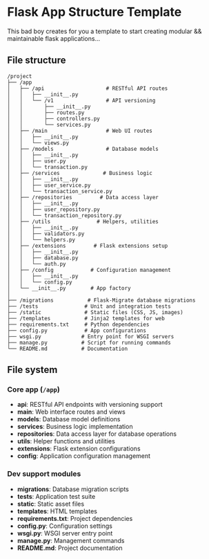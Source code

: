 # Flask App Structure Template

This bad boy creates for you a template to start creating modular && maintainable flask applications...

## File structure

```
/project
├── /app
│   ├── /api                    # RESTful API routes
│   │   ├── __init__.py
│   │   └── /v1                 # API versioning
│   │       ├── __init__.py
│   │       ├── routes.py
│   │       ├── controllers.py
│   │       └── services.py
│   ├── /main                   # Web UI routes
│   │   ├── __init__.py
│   │   └── views.py
│   ├── /models                 # Database models
│   │   ├── __init__.py
│   │   ├── user.py
│   │   └── transaction.py
│   ├── /services              # Business logic
│   │   ├── __init__.py
│   │   ├── user_service.py
│   │   └── transaction_service.py
│   ├── /repositories         # Data access layer
│   │   ├── __init__.py
│   │   ├── user_repository.py
│   │   └── transaction_repository.py
│   ├── /utils               # Helpers, utilities
│   │   ├── __init__.py
│   │   ├── validators.py
│   │   └── helpers.py
│   ├── /extensions         # Flask extensions setup
│   │   ├── __init__.py
│   │   ├── database.py
│   │   └── auth.py
│   ├── /config            # Configuration management
│   │   ├── __init__.py
│   │   └── config.py
│   └── __init__.py        # App factory
│
├── /migrations           # Flask-Migrate database migrations
├── /tests               # Unit and integration tests
├── /static              # Static files (CSS, JS, images)
├── /templates           # Jinja2 templates for web
├── requirements.txt     # Python dependencies
├── config.py            # App configurations
├── wsgi.py             # Entry point for WSGI servers
├── manage.py           # Script for running commands
└── README.md           # Documentation
```

## File system

### Core app (`/app`)
- **api**: RESTful API endpoints with versioning support
- **main**: Web interface routes and views
- **models**: Database model definitions
- **services**: Business logic implementation
- **repositories**: Data access layer for database operations
- **utils**: Helper functions and utilities
- **extensions**: Flask extension configurations
- **config**: Application configuration management

### Dev support modules
- **migrations**: Database migration scripts
- **tests**: Application test suite
- **static**: Static asset files
- **templates**: HTML templates
- **requirements.txt**: Project dependencies
- **config.py**: Configuration settings
- **wsgi.py**: WSGI server entry point
- **manage.py**: Management commands
- **README.md**: Project documentation
